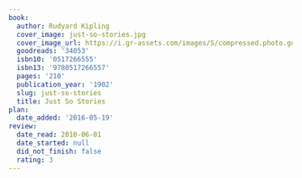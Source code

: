 ```yaml
---
book:
  author: Rudyard Kipling
  cover_image: just-so-stories.jpg
  cover_image_url: https://i.gr-assets.com/images/S/compressed.photo.goodreads.com/books/1546075870l/34053._SX98_.jpg
  goodreads: '34053'
  isbn10: '0517266555'
  isbn13: '9780517266557'
  pages: '210'
  publication_year: '1902'
  slug: just-so-stories
  title: Just So Stories
plan:
  date_added: '2016-05-19'
review:
  date_read: 2010-06-01
  date_started: null
  did_not_finish: false
  rating: 3
---
```

